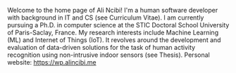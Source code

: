 Welcome to the home page of Ali Ncibi! I'm a human software developer with background in IT and CS (see Curriculum Vitae). I am currently pursuing a Ph.D. in computer science at the STIC Doctoral School University of Paris-Saclay, France. My research interests include Machine Learning (ML) and Internet of Things (IoT). It revolves around the development and evaluation of data-driven solutions for the task of human activity recognition using non-intrusive indoor sensors (see Thesis). Personal website: https://wp.alincibi.me

<!---
ylaxor/ylaxor is a ✨ special ✨ repository because its `README.md` (this file) appears on your GitHub profile.
You can click the Preview link to take a look at your changes.
--->
